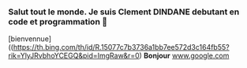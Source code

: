 ### Salut tout le monde. Je suis Clement DINDANE debutant en code et programmation 👋
[bienvennue]((https://th.bing.com/th/id/R.15077c7b3736a1bb7ee572d3c164fb55?rik=YlyJRvbhoYCEGQ&pid=ImgRaw&r=0)
<b>Bonjour</b>
<a href="https://www.google.com"> www.google.com </a>
<!--
**clemsddn/clemsddn** is a ✨ _special_ ✨ repository because its `README.md` (this file) appears on your GitHub profile.

Here are some ideas to get you started:

- 🔭 I’m currently working on ...
- 🌱 I’m currently learning ...
- 👯 I’m looking to collaborate on ...
- 🤔 I’m looking for help with ...
- 💬 Ask me about ...
- 📫 How to reach me: ...
- 😄 Pronouns: ...
- ⚡ Fun fact: ...
-->
